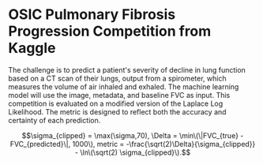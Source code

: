 # OSIC Pulmonary Fibrosis Progression Competition from Kaggle

The challenge is to predict a patient's severity of decline in lung function based on a CT scan of their lungs, output from a spirometer, which measures the volume of air inhaled and exhaled. The machine learning model will use the image, metadata, and baseline FVC as input.
This competition is evaluated on a modified version of the Laplace Log Likelihood. The metric is designed to reflect both the accuracy and certainty of each prediction.

```math
\sigma_{clipped} = \max(\sigma,70),
\Delta = \min\(\|FVC_{true} - FVC_{predicted}\|, 1000\),
metric = -\frac{\sqrt(2)\Delta}{\sigma_{clipped}} - \ln\(\sqrt(2) \sigma_{clipped}\).
```

